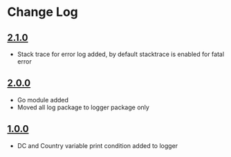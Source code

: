 # Change Log

## [2.1.0](https://stash.bms.bz/projects/BMS/repos/gologger/browse?at=refs%2Ftags%2Fv2.1.0)

* Stack trace for error log added, by default stacktrace is enabled for fatal error

## [2.0.0](https://stash.bms.bz/projects/BMS/repos/gologger/browse?at=refs%2Ftags%2Fv2.0.0)

* Go module added
* Moved all log package to logger package only

## [1.0.0](https://stash.bms.bz/projects/BMS/repos/gologger/browse?at=refs%2Ftags%2F1.0.0)

* DC and Country variable print condition added to logger
